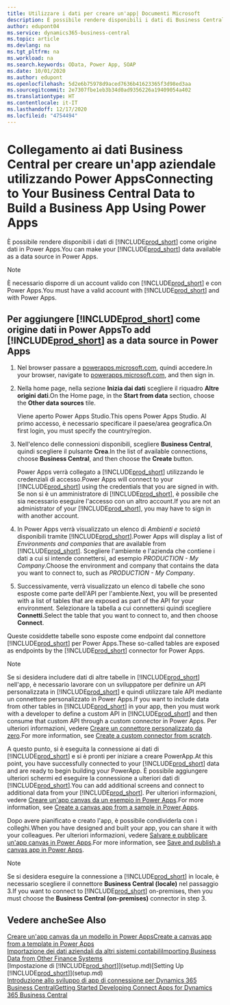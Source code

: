 ```yaml
---
title: Utilizzare i dati per creare un'app| Documenti Microsoft
description: È possibile rendere disponibili i dati di Business Central come origine dati e specificare un URL OData dei service Web per creare un'app aziendale utilizzando Power Apps.
author: edupont04
ms.service: dynamics365-business-central
ms.topic: article
ms.devlang: na
ms.tgt_pltfrm: na
ms.workload: na
ms.search.keywords: OData, Power App, SOAP
ms.date: 10/01/2020
ms.author: edupont
ms.openlocfilehash: 5d2e6b75978d9aced7636b41623365f3d98ed3aa
ms.sourcegitcommit: 2e7307fbe1eb3b34d0ad9356226a19409054a402
ms.translationtype: HT
ms.contentlocale: it-IT
ms.lasthandoff: 12/17/2020
ms.locfileid: "4754494"
---
```

# <a name="connecting-to-your-business-central-data-to-build-a-business-app-using-power-apps"></a><span data-ttu-id="1d3bf-103">Collegamento ai dati Business Central per creare un'app aziendale utilizzando Power Apps</span><span class="sxs-lookup"><span data-stu-id="1d3bf-103">Connecting to Your Business Central Data to Build a Business App Using Power Apps</span></span>

<span data-ttu-id="1d3bf-104">È possibile rendere disponibili i dati di [!INCLUDE[prod_short](includes/prod_short.md)] come origine dati in Power Apps.</span><span class="sxs-lookup"><span data-stu-id="1d3bf-104">You can make your [!INCLUDE[prod_short](includes/prod_short.md)] data available as a data source in Power Apps.</span></span>  

> [!NOTE]  
> <span data-ttu-id="1d3bf-105">È necessario disporre di un account valido con [!INCLUDE[prod_short](includes/prod_short.md)] e con Power Apps.</span><span class="sxs-lookup"><span data-stu-id="1d3bf-105">You must have a valid account with [!INCLUDE[prod_short](includes/prod_short.md)] and with Power Apps.</span></span>  

## <a name="to-add-prod_short-as-a-data-source-in-power-apps"></a><span data-ttu-id="1d3bf-106">Per aggiungere [!INCLUDE[prod_short](includes/prod_short.md)] come origine dati in Power Apps</span><span class="sxs-lookup"><span data-stu-id="1d3bf-106">To add [!INCLUDE[prod_short](includes/prod_short.md)] as a data source in Power Apps</span></span>

1. <span data-ttu-id="1d3bf-107">Nel browser passare a [powerapps.microsoft.com](https://powerapps.microsoft.com/), quindi accedere.</span><span class="sxs-lookup"><span data-stu-id="1d3bf-107">In your browser, navigate to [powerapps.microsoft.com](https://powerapps.microsoft.com/), and then sign in.</span></span>
2. <span data-ttu-id="1d3bf-108">Nella home page, nella sezione **Inizia dai dati** scegliere il riquadro **Altre origini dati**.</span><span class="sxs-lookup"><span data-stu-id="1d3bf-108">On the Home page, in the **Start from data** section, choose the **Other data sources** tile.</span></span>  

    <span data-ttu-id="1d3bf-109">Viene aperto Power Apps Studio.</span><span class="sxs-lookup"><span data-stu-id="1d3bf-109">This opens Power Apps Studio.</span></span> <span data-ttu-id="1d3bf-110">Al primo accesso, è necessario specificare il paese/area geografica.</span><span class="sxs-lookup"><span data-stu-id="1d3bf-110">On first login, you must specify the country/region.</span></span>  
3. <span data-ttu-id="1d3bf-111">Nell'elenco delle connessioni disponibili, scegliere **Business Central**, quindi scegliere il pulsante **Crea**.</span><span class="sxs-lookup"><span data-stu-id="1d3bf-111">In the list of available connections, choose **Business Central**, and then choose the **Create** button.</span></span>

    <span data-ttu-id="1d3bf-112">Power Apps verrà collegato a [!INCLUDE[prod_short](includes/prod_short.md)] utilizzando le credenziali di accesso.</span><span class="sxs-lookup"><span data-stu-id="1d3bf-112">Power Apps will connect to your [!INCLUDE[prod_short](includes/prod_short.md)] using the credentials that you are signed in with.</span></span> <span data-ttu-id="1d3bf-113">Se non si è un amministratore di [!INCLUDE[prod_short](includes/prod_short.md)], è possibile che sia necessario eseguire l'accesso con un altro account.</span><span class="sxs-lookup"><span data-stu-id="1d3bf-113">If you are not an administrator of your [!INCLUDE[prod_short](includes/prod_short.md)], you may have to sign in with another account.</span></span>  

4. <span data-ttu-id="1d3bf-114">In Power Apps verrà visualizzato un elenco di *Ambienti e società* disponibili tramite [!INCLUDE[prod_short](includes/prod_short.md)].</span><span class="sxs-lookup"><span data-stu-id="1d3bf-114">Power Apps will display a list of *Environments and companies* that are available from [!INCLUDE[prod_short](includes/prod_short.md)].</span></span> <span data-ttu-id="1d3bf-115">Scegliere l'ambiente e l'azienda che contiene i dati a cui si intende connettersi, ad esempio *PRODUCTION - My Company*.</span><span class="sxs-lookup"><span data-stu-id="1d3bf-115">Choose the environment and company that contains the data you want to connect to, such as *PRODUCTION - My Company*.</span></span>  

5. <span data-ttu-id="1d3bf-116">Successivamente, verrà visualizzato un elenco di tabelle che sono esposte come parte dell'API per l'ambiente.</span><span class="sxs-lookup"><span data-stu-id="1d3bf-116">Next, you will be presented with a list of tables that are exposed as part of the API for your environment.</span></span> <span data-ttu-id="1d3bf-117">Selezionare la tabella a cui connettersi quindi scegliere **Connetti**.</span><span class="sxs-lookup"><span data-stu-id="1d3bf-117">Select the table that you want to connect to, and then choose **Connect**.</span></span>

<span data-ttu-id="1d3bf-118">Queste cosiddette tabelle sono esposte come endpoint dal connettore [!INCLUDE[prod_short](includes/prod_short.md)] per Power Apps.</span><span class="sxs-lookup"><span data-stu-id="1d3bf-118">These so-called tables are exposed as endpoints by the [!INCLUDE[prod_short](includes/prod_short.md)] connector for Power Apps.</span></span>  

> [!NOTE]
> <span data-ttu-id="1d3bf-119">Se si desidera includere dati di altre tabelle in [!INCLUDE[prod_short](includes/prod_short.md)] nell'app, è necessario lavorare con un sviluppatore per definire un API personalizzata in [!INCLUDE[prod_short](includes/prod_short.md)] e quindi utilizzare tale API mediante un connettore personalizzato in Power Apps.</span><span class="sxs-lookup"><span data-stu-id="1d3bf-119">If you want to include data from other tables in [!INCLUDE[prod_short](includes/prod_short.md)] in your app, then you must work with a developer to define a custom API in [!INCLUDE[prod_short](includes/prod_short.md)] and then consume that custom API through a custom connector in Power Apps.</span></span> <span data-ttu-id="1d3bf-120">Per ulteriori informazioni, vedere [Creare un connettore personalizzato da zero](/connectors/custom-connectors/define-blank).</span><span class="sxs-lookup"><span data-stu-id="1d3bf-120">For more information, see [Create a custom connector from scratch](/connectors/custom-connectors/define-blank).</span></span>  

<span data-ttu-id="1d3bf-121">A questo punto, si è eseguita la connessione ai dati di [!INCLUDE[prod_short](includes/prod_short.md)] e si è pronti per iniziare a creare PowerApp.</span><span class="sxs-lookup"><span data-stu-id="1d3bf-121">At this point, you have successfully connected to your [!INCLUDE[prod_short](includes/prod_short.md)] data and are ready to begin building your PowerApp.</span></span> <span data-ttu-id="1d3bf-122">È possibile aggiungere ulteriori schermi ed eseguire la connessione a ulteriori dati di [!INCLUDE[prod_short](includes/prod_short.md)].</span><span class="sxs-lookup"><span data-stu-id="1d3bf-122">You can add additional screens and connect to additional data from your [!INCLUDE[prod_short](includes/prod_short.md)].</span></span> <span data-ttu-id="1d3bf-123">Per ulteriori informazioni, vedere [Creare un'app canvas da un esempio in Power Apps](/powerapps/maker/canvas-apps/open-and-run-a-sample-app).</span><span class="sxs-lookup"><span data-stu-id="1d3bf-123">For more information, see [Create a canvas app from a sample in Power Apps](/powerapps/maker/canvas-apps/open-and-run-a-sample-app).</span></span>  

<span data-ttu-id="1d3bf-124">Dopo avere pianificato e creato l'app, è possibile condividerla con i colleghi.</span><span class="sxs-lookup"><span data-stu-id="1d3bf-124">When you have designed and built your app, you can share it with your colleagues.</span></span> <span data-ttu-id="1d3bf-125">Per ulteriori informazioni, vedere [Salvare e pubblicare un'app canvas in Power Apps](/powerapps/maker/canvas-apps/save-publish-app).</span><span class="sxs-lookup"><span data-stu-id="1d3bf-125">For more information, see [Save and publish a canvas app in Power Apps](/powerapps/maker/canvas-apps/save-publish-app).</span></span>  

> [!NOTE]
> <span data-ttu-id="1d3bf-126">Se si desidera eseguire la connessione a [!INCLUDE[prod_short](includes/prod_short.md)] in locale, è necessario scegliere il connettore **Business Central (locale)** nel passaggio 3.</span><span class="sxs-lookup"><span data-stu-id="1d3bf-126">If you want to connect to [!INCLUDE[prod_short](includes/prod_short.md)] on-premises, then you must choose the **Business Central (on-premises)** connector in step 3.</span></span>  

## <a name="see-also"></a><span data-ttu-id="1d3bf-127">Vedere anche</span><span class="sxs-lookup"><span data-stu-id="1d3bf-127">See Also</span></span>

[<span data-ttu-id="1d3bf-128">Creare un'app canvas da un modello in Power Apps</span><span class="sxs-lookup"><span data-stu-id="1d3bf-128">Create a canvas app from a template in Power Apps</span></span>](/powerapps/maker/canvas-apps/get-started-test-drive)  
[<span data-ttu-id="1d3bf-129">Importazione dei dati aziendali da altri sistemi contabili</span><span class="sxs-lookup"><span data-stu-id="1d3bf-129">Importing Business Data from Other Finance Systems</span></span>](across-import-data-configuration-packages.md)  
<span data-ttu-id="1d3bf-130">[Impostazione di [!INCLUDE[prod_short](includes/prod_short.md)]](setup.md)</span><span class="sxs-lookup"><span data-stu-id="1d3bf-130">[Setting Up [!INCLUDE[prod_short](includes/prod_short.md)]](setup.md)</span></span>  
[<span data-ttu-id="1d3bf-131">Introduzione allo sviluppo di app di connessione per Dynamics 365 Business Central</span><span class="sxs-lookup"><span data-stu-id="1d3bf-131">Getting Started Developing Connect Apps for Dynamics 365 Business Central</span></span>](/dynamics365/business-central/dev-itpro/developer/devenv-develop-connect-apps)  
